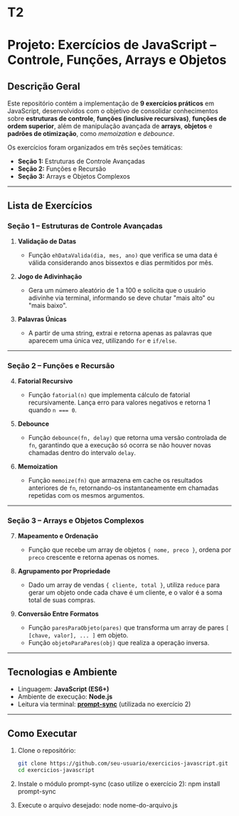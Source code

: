 # T2
#  Projeto: Exercícios de JavaScript – Controle, Funções, Arrays e Objetos

##  Descrição Geral

Este repositório contém a implementação de **9 exercícios práticos** em JavaScript, desenvolvidos com o objetivo de consolidar conhecimentos sobre **estruturas de controle**, **funções (inclusive recursivas)**, **funções de ordem superior**, além de manipulação avançada de **arrays**, **objetos** e **padrões de otimização**, como *memoization* e *debounce*.

Os exercícios foram organizados em três seções temáticas:

- **Seção 1:** Estruturas de Controle Avançadas  
- **Seção 2:** Funções e Recursão  
- **Seção 3:** Arrays e Objetos Complexos

---

##  Lista de Exercícios

###  Seção 1 – Estruturas de Controle Avançadas

1. **Validação de Datas**
   - Função `ehDataValida(dia, mes, ano)` que verifica se uma data é válida considerando anos bissextos e dias permitidos por mês.

2. **Jogo de Adivinhação**
   - Gera um número aleatório de 1 a 100 e solicita que o usuário adivinhe via terminal, informando se deve chutar "mais alto" ou "mais baixo".

3. **Palavras Únicas**
   - A partir de uma string, extrai e retorna apenas as palavras que aparecem uma única vez, utilizando `for` e `if/else`.

---

###  Seção 2 – Funções e Recursão

4. **Fatorial Recursivo**
   - Função `fatorial(n)` que implementa cálculo de fatorial recursivamente. Lança erro para valores negativos e retorna 1 quando `n === 0`.

5. **Debounce**
   - Função `debounce(fn, delay)` que retorna uma versão controlada de `fn`, garantindo que a execução só ocorra se não houver novas chamadas dentro do intervalo `delay`.

6. **Memoization**
   - Função `memoize(fn)` que armazena em cache os resultados anteriores de `fn`, retornando-os instantaneamente em chamadas repetidas com os mesmos argumentos.

---

###  Seção 3 – Arrays e Objetos Complexos

7. **Mapeamento e Ordenação**
   - Função que recebe um array de objetos `{ nome, preco }`, ordena por `preco` crescente e retorna apenas os nomes.

8. **Agrupamento por Propriedade**
   - Dado um array de vendas `{ cliente, total }`, utiliza `reduce` para gerar um objeto onde cada chave é um cliente, e o valor é a soma total de suas compras.

9. **Conversão Entre Formatos**
   - Função `paresParaObjeto(pares)` que transforma um array de pares `[ [chave, valor], ... ]` em objeto.
   - Função `objetoParaPares(obj)` que realiza a operação inversa.

---

##  Tecnologias e Ambiente

- Linguagem: **JavaScript (ES6+)**
- Ambiente de execução: **Node.js**
- Leitura via terminal: **[prompt-sync](https://www.npmjs.com/package/prompt-sync)** (utilizada no exercício 2)

---

##  Como Executar

1. Clone o repositório:
   ```bash
   git clone https://github.com/seu-usuario/exercicios-javascript.git
   cd exercicios-javascript

2. Instale o módulo prompt-sync (caso utilize o exercício 2):
npm install prompt-sync

3. Execute o arquivo desejado:
node nome-do-arquivo.js




